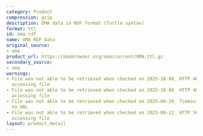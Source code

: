```yaml
---
category: Product
compression: gzip
description: OMA data in RDF format (Turtle syntax)
format: ttl
id: oma.rdf
name: OMA RDF Data
original_source:
- oma
product_url: https://omabrowser.org/oma/current/OMA.ttl.gz
secondary_source:
- oma
warnings:
- File was not able to be retrieved when checked on 2025-10-08_ HTTP 404 error when
  accessing file
- File was not able to be retrieved when checked on 2025-10-08_ HTTP 404 error when
  accessing file
- File was not able to be retrieved when checked on 2025-09-29_ Timeout connecting
  to URL
- File was not able to be retrieved when checked on 2025-08-12_ HTTP 502 error when
  accessing file
layout: product_detail
---
```

